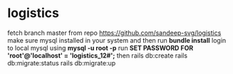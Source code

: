 # logistics

fetch branch master from repo https://github.com/sandeep-svg/logistics
make sure mysql installed in your system and then run **bundle install**
login to local mysql using **mysql -u root -p**
run **SET PASSWORD FOR 'root'@'localhost' = 'logistics_12#';**
then rails db:create
rails db:migrate:status
rails db:migrate:up
